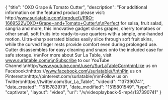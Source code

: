 {
    "title": "OXO Grape & Tomato Cutter",
    "description": "For additional information on the featured product please visit: http:\/\/www.surlatable.com\/product\/PRO-1669522\/OXO+Grape+and+Tomato+Cutter\n\nPerfect for salsa, fruit salad, sangria and more, this innovative gadget slices grapes, cherry tomatoes or other small, soft fruits into ready-to-use quarters with a simple, one-handed motion. Ultra-sharp serrated blades easily slice through soft fruit skins, while the curved finger rests provide comfort even during prolonged use. Cutter disassembles for easy cleaning and snaps onto the included case for safe storage. \n\nFor more about Sur La Table, visit www.surlatable.com\n\nSubscribe to our YouTube Channel:\nhttp:\/\/www.youtube.com\/user\/SurLaTableCorp\n\nLike us on Facebook:\nhttps:\/\/www.facebook.com\/surlatable\/\n\nPin us on Pinterest:\nhttp:\/\/pinterest.com\/surlatable\/\n\nFollow us on Twitter:\nhttps:\/\/twitter.com\/Sur_La_Table",
    "videoid": "137390741",
    "date_created": "1515783979",
    "date_modified": "1515801549",
    "type": "captivate",
    "layout": "video",
    "url": "\/v\/videoplayback-5-mp4\/137390741"
}